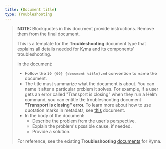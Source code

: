```yaml
---
title: {Document title}
type: Troubleshooting
---
```


>**NOTE:** Blockquotes in this document provide instructions. Remove them from the final document.
>
>This is a template for the **Troubleshooting** document type that explains all details needed for Kyma and its components' troubleshooting.
>
>In the document:
>
>- Follow the `10-{00}-{document-title}.md` convention to name the document.
>- The title must summarize what the document is about. You can name it after a particular problem it solves. For example, if a user gets an error called "Transport is closing" when they run a Helm command, you can entitle the troubleshooting document **"Transport is closing" error**. To learn more about how to use quotation marks in metadata, see [this](https://kyma-project.io/docs/components/service-catalog/#console-ui-views-specifications-in-the-console-ui-markdown-documents) document.
>- In the body of the document:
>   - Describe the problem from the user's perspective.
>   - Explain the problem's possible cause, if needed.
>   - Provide a solution.
>
> For reference, see the existing **Troubleshooting** [documents](https://kyma-project.io/docs/master/root/kyma/#troubleshooting-troubleshooting) for Kyma.
